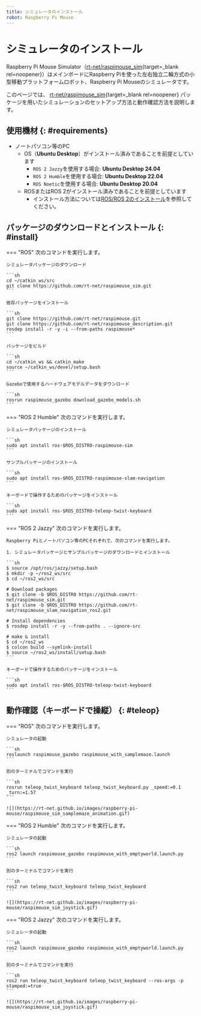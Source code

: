 ```yaml
---
title: シミュレータのインストール
robot: Raspberry Pi Mouse
---
```


# シミュレータのインストール

Raspberry Pi Mouse Simulator（[rt-net/raspimouse_sim](https://github.com/rt-net/raspimouse_sim){target=_blank rel=noopener}）はメインボードにRaspberry Piを使った左右独立二輪方式の小型移動プラットフォームロボット、Raspberry Pi Mouseのシミュレータです。


このページでは、
[rt-net/raspimouse_sim](https://github.com/rt-net/raspimouse_sim){target=_blank rel=noopener}
パッケージを用いたシミュレーションのセットアップ方法と動作確認方法を説明します。

## 使用機材 {: #requirements}

* ノートパソコン等のPC
    * OS（**Ubuntu Desktop**）がインストール済みであることを前提としています
        * `ROS 2 Jazzy`を使用する場合: **Ubuntu Desktop 24.04**
        * `ROS 2 Humble`を使用する場合: **Ubuntu Desktop 22.04**
        * `ROS Noetic`を使用する場合: **Ubuntu Desktop 20.04**
    * ROSまたはROS 2がインストール済みであることを前提としています
        * インストール方法については[ROS/ROS 2のインストール](../ros/install.md)を参照してください。

## パッケージのダウンロードとインストール {: #install}

=== "ROS"
    次のコマンドを実行します。

    シミュレータパッケージのダウンロード

    ```sh
    cd ~/catkin_ws/src
    git clone https://github.com/rt-net/raspimouse_sim.git
    ```

    依存パッケージをインストール

    ```sh
    git clone https://github.com/rt-net/raspimouse.git
    git clone https://github.com/rt-net/raspimouse_description.git
    rosdep install -r -y -i --from-paths raspimouse*
    ```

    パッケージをビルド

    ```sh
    cd ~/catkin_ws && catkin_make
    source ~/catkin_ws/devel/setup.bash
    ```

    Gazeboで使用するハードウェアモデルデータをダウンロード

    ```sh
    rosrun raspimouse_gazebo download_gazebo_models.sh
    ```

=== "ROS 2 Humble"
    次のコマンドを実行します。

    シミュレータパッケージのインストール

    ```sh
    sudo apt install ros-$ROS_DISTRO-raspimouse-sim
    ```

    サンプルパッケージのインストール

    ```sh
    sudo apt install ros-$ROS_DISTRO-raspimouse-slam-navigation
    ```

    キーボードで操作するためのパッケージをインストール

    ```sh
    sudo apt install ros-$ROS_DISTRO-teleop-twist-keyboard
    ```

=== "ROS 2 Jazzy"
    次のコマンドを実行します。

    Raspberry Piとノートパソコン等のPCそれぞれで、次のコマンドを実行します。

    1. シミュレータパッケージとサンプルパッケージのダウンロードとインストール
    
    ```sh
    $ source /opt/ros/jazzy/setup.bash
    $ mkdir -p ~/ros2_ws/src
    $ cd ~/ros2_ws/src

    # Download packages
    $ git clone -b $ROS_DISTRO https://github.com/rt-net/raspimouse_sim.git
    $ git clone -b $ROS_DISTRO https://github.com/rt-net/raspimouse_slam_navigation_ros2.git

    # Install dependencies
    $ rosdep install -r -y --from-paths . --ignore-src

    # make & install
    $ cd ~/ros2_ws
    $ colcon build --symlink-install
    $ source ~/ros2_ws/install/setup.bash
    ```

    キーボードで操作するためのパッケージをインストール

    ```sh
    sudo apt install ros-$ROS_DISTRO-teleop-twist-keyboard
    ```

## 動作確認（キーボードで操縦） {: #teleop}

=== "ROS"
    次のコマンドを実行します。

    シミュレータの起動

    ```sh
    roslaunch raspimouse_gazebo raspimouse_with_samplemaze.launch
    ```

    別のターミナルでコマンドを実行

    ```sh
    rosrun teleop_twist_keyboard teleop_twist_keyboard.py _speed:=0.1 _turn:=1.57
    ```

    ![](https://rt-net.github.io/images/raspberry-pi-mouse/raspimouse_sim_samplemaze_animation.gif)

=== "ROS 2 Humble"
    次のコマンドを実行します。

    シミュレータの起動

    ```sh
    ros2 launch raspimouse_gazebo raspimouse_with_emptyworld.launch.py
    ```

    別のターミナルでコマンドを実行

    ```sh
    ros2 run teleop_twist_keyboard teleop_twist_keyboard
    ```

    ![](https://rt-net.github.io/images/raspberry-pi-mouse/raspimouse_sim_joystick.gif)

=== "ROS 2 Jazzy"
    次のコマンドを実行します。

    シミュレータの起動

    ```sh
    ros2 launch raspimouse_gazebo raspimouse_with_emptyworld.launch.py
    ```

    別のターミナルでコマンドを実行

    ```sh
    ros2 run teleop_twist_keyboard teleop_twist_keyboard --ros-args -p stamped:=true
    ```

    ![](https://rt-net.github.io/images/raspberry-pi-mouse/raspimouse_sim_joystick.gif)
